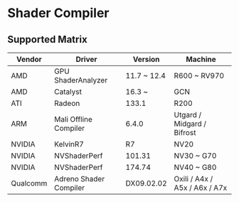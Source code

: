 # Shader Compiler

## Supported Matrix
|Vendor  |Driver                |Version    |Machine                      |
|--------|----------------------|-----------|-----------------------------|
|AMD     |GPU ShaderAnalyzer    |11.7 ~ 12.4|R600 ~ RV970                 |
|AMD     |Catalyst              |16.3 ~     |GCN                          |
|ATI     |Radeon                |133.1      |R200                         |
|ARM     |Mali Offline Compiler |6.4.0      |Utgard / Midgard / Bifrost   |
|NVIDIA  |KelvinR7              |R7         |NV20                         |
|NVIDIA  |NVShaderPerf          |101.31     |NV30 ~ G70                   |
|NVIDIA  |NVShaderPerf          |174.74     |NV40 ~ G80                   |
|Qualcomm|Adreno Shader Compiler|DX09.02.02 |Oxili / A4x / A5x / A6x / A7x|
